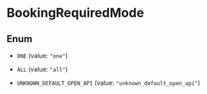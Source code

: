 

# BookingRequiredMode

## Enum


* `ONE` (value: `"one"`)

* `ALL` (value: `"all"`)

* `UNKNOWN_DEFAULT_OPEN_API` (value: `"unknown_default_open_api"`)




